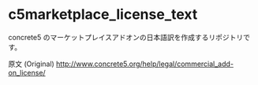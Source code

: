 # c5marketplace_license_text

concrete5 のマーケットプレイスアドオンの日本語訳を作成するリポジトリです。

原文 (Original) http://www.concrete5.org/help/legal/commercial_add-on_license/
